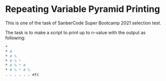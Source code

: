 # Repeating Variable Pyramid Printing
This is one of the task of SanberCode Super Bootcamp 2021 selection test.

The task is to make a script to print up to n-value with the output as following:
   ```bash
   *
   * #
   * # %
   * # % *
   * # % * #
   * # % * # %
   . . . . . . etc
   ```